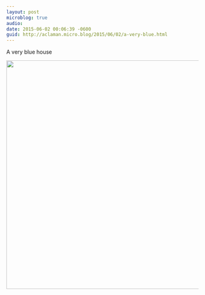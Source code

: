 ```yaml
---
layout: post
microblog: true
audio: 
date: 2015-06-02 00:06:39 -0600
guid: http://aclaman.micro.blog/2015/06/02/a-very-blue.html
---
```

A very blue house

<img src="http://micro.alexclaman.com/uploads/2018/0d7392a44c.jpg" width="600" height="600" />
